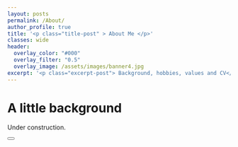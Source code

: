 ```yaml
---
layout: posts
permalink: /About/
author_profile: true
title: '<p class="title-post" > About Me </p>'
classes: wide
header:
  overlay_color: "#000"
  overlay_filter: "0.5"
  overlay_image: /assets/images/banner4.jpg
excerpt: '<p class="excerpt-post"> Background, hobbies, values and CV</p>' 
---
```


<h1> A little background </h1>

<p align="justify">
Under construction. 
</p>

<!-- <img-div>
<img width="600px" src="../assets/images/About5.jpg" class="center" />
<figcaption>Some field work during my PhD</figcaption>
</img-div>


<p align="justify">
Under construction. 
</p>

<img-div>
<img style="Padding: 10px 10px 10px 10px; float:left;" width="525px" src="../assets/images/About1.jpg"/>
<img style="Padding: 10px 10px 10px 10px;" width="525px" src="../assets/images/About2.jpg"/>
<img style="Padding: 10px 10px 10px 10px;float:left;" width="525px" src="../assets/images/About3.jpg"/>
<img style="Padding: 10px 10px 10px 10px;" width="525px" src="../assets/images/About6.jpg"/>
<figcaption>And some places where we went for fish samplings during my PhD</figcaption>
</img-div> -->


<!-- Back to top button -->
<button type="button" class="btn btn-danger btn-floating btn-lg" id="btn-back-to-top">
  <i class="fas fa-arrow-up"></i>
</button>

<script>
//Get the button
let mybutton = document.getElementById("btn-back-to-top");

// When the user scrolls down 20px from the top of the document, show the button
window.onscroll = function () {
  scrollFunction();
};

function scrollFunction() {
  if (
    document.body.scrollTop > 20 ||
    document.documentElement.scrollTop > 20
  ) {
    mybutton.style.display = "block";
  } else {
    mybutton.style.display = "none";
  }
}
// When the user clicks on the button, scroll to the top of the document
mybutton.addEventListener("click", backToTop);

function backToTop() {
  document.body.scrollTop = 0;
  document.documentElement.scrollTop = 0;
}
</script>